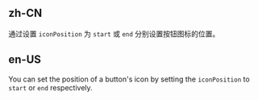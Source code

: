 ## zh-CN

通过设置 `iconPosition` 为 `start` 或 `end` 分别设置按钮图标的位置。

## en-US

You can set the position of a button's icon by setting the `iconPosition` to `start` or `end` respectively.
